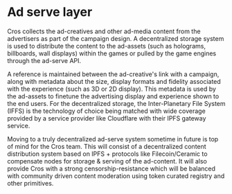 # Ad serve layer

Cros collects the ad-creatives and other ad-media content from the advertisers as part of the campaign design. A decentralized storage system is used to distribute the content to the ad-assets (such as holograms, billboards, wall displays) within the games or pulled by the game engines through the ad-serve API.

A reference is maintained between the ad-creative's link with a campaign, along with metadata about the size, display formats and fidelity associated with the experience (such as 3D or 2D display). This metadata is used by the ad-assets to finetune the advertising display and experience shown to the end users. For the decentralized storage, the Inter-Planetary File System (IFFS) is the technology of choice being matched with wide coverage provided by a service provider like Cloudflare with their IPFS gateway service.

Moving to a truly decentralized ad-serve system sometime in future is top of mind for the Cros team. This will consist of a decentralized content distribution system based on IPFS + protocols like Filecoin/Ceramic to compensate nodes for storage & serving of the ad-content. It will also provide Cros with a strong censorship-resistance which will be balanced with community driven content moderation using token curated registry and other primitives.
